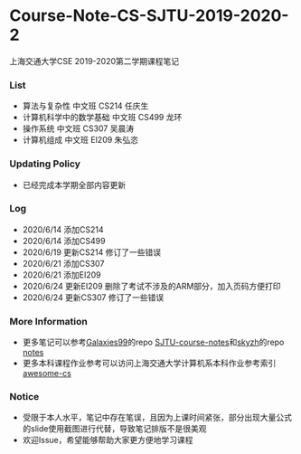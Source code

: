 # Course-Note-CS-SJTU-2019-2020-2
上海交通大学CSE 2019-2020第二学期课程笔记

### List
* 算法与复杂性 中文班 CS214 任庆生
* 计算机科学中的数学基础 中文班 CS499 龙环
* 操作系统 中文班 CS307 吴晨涛
* 计算机组成 中文班 EI209 朱弘恣

### Updating Policy
* 已经完成本学期全部内容更新
### Log
* 2020/6/14 添加CS214
* 2020/6/14 添加CS499
* 2020/6/19 更新CS214 修订了一些错误
* 2020/6/21 添加CS307
* 2020/6/21 添加EI209
* 2020/6/24 更新EI209 删除了考试不涉及的ARM部分，加入页码方便打印
* 2020/6/24 更新CS307 修订了一些错误

### More Information
* 更多笔记可以参考[Galaxies99](https://github.com/Galaxies99)的repo [SJTU-course-notes](https://github.com/Galaxies99/SJTU-course-notes)和[skyzh](https://github.com/skyzh)的repo [notes](https://github.com/skyzh/notes)
* 更多本科课程作业参考可以访问上海交通大学计算机系本科作业参考索引[awesome-cs](https://github.com/SJTU-CSE/awesome-cs)

### Notice
* 受限于本人水平，笔记中存在笔误，且因为上课时间紧张，部分出现大量公式的slide使用截图进行代替，导致笔记排版不是很美观
* 欢迎Issue，希望能够帮助大家更方便地学习课程

